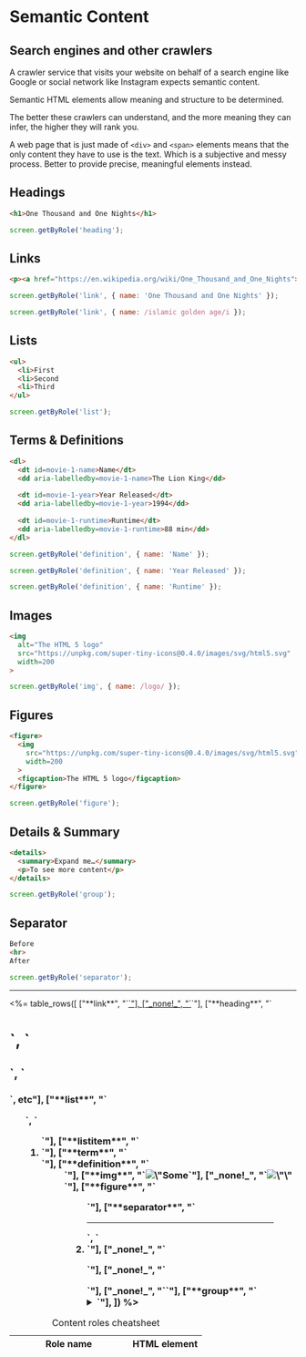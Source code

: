 # Semantic Content

<style>
article output {
  --link-decoration: underline;
}

article figure {
  display: flex;
  flex-direction: column;
  text-align: center;
  align-items: center;
}

article dt {
  font-weight: bold;
}
article dd {
  margin-left: 1em;
}

article summary {
  cursor: pointer;
}
</style>

<script type="module">
const DOMTestingPromise = window.IMPORT.DOMTesting();

function* surroundingSourceElements(el) {
  let prev = el;
  while (prev = prev.previousElementSibling) {
    if (prev.matches('h1, h2, h3, h4')) break;
    if (prev.matches('pre.language-html')) yield { type: 'html', code: prev.textContent, el: prev };
    if (prev.matches('pre.language-javascript')) yield { type: 'javascript', code: prev.textContent, el: prev };
  }
  
  let next = el;
  while (next = next.nextElementSibling) {
    if (next.matches('h1, h2, h3, h4')) break;
    if (next.matches('pre.language-html')) yield { type: 'html', code: next.textContent, el: next };
    if (next.matches('pre.language-javascript')) yield { type: 'javascript', code: next.textContent, el: next };
  }
}

const outputEls = document.querySelectorAll('article output');

function classNamesFor(index) {
  return ['border-yellow-500', 'border-green-500 border-dotted', 'border-purple-500 border-double'][index].split(' ');
}

for (const outputEl of outputEls.values()) {
  const div = outputEl.appendChild(document.createElement('div'));
  div.classList.add('p-4');
    
  let javascriptIndex = 0;
  const sources = surroundingSourceElements(outputEl);
  for (const source of sources) {
    const { type, code, el } = source;
    
    if (type === 'html') {
      div.innerHTML = code;
    }
    
    if (type === 'javascript') {
      const classNames = classNamesFor(javascriptIndex);
      
      el.classList.add('border-l-4', ...classNames);
      
      DOMTestingPromise.then(DOMTesting => {
        const screen = DOMTesting.within(div);
        const testFunction = new Function('screen', `return ${code}`);
        [].concat(testFunction(screen)).forEach(el => el.classList.add('border-4', ...classNames));
      });
      
      javascriptIndex++;
    }
  }
}
</script>

## Search engines and other crawlers

A crawler service that visits your website on behalf of a search engine like Google or social network like Instagram expects semantic content.

Semantic HTML elements allow meaning and structure to be determined.

The better these crawlers can understand, and the more meaning they can infer, the higher they will rank you.

A web page that is just made of `<div>` and `<span>` elements means that the only content they have to use is the text. Which is a subjective and messy process. Better to provide precise, meaningful elements instead.

<h2 id=headings>Headings</h2>

```html
<h1>One Thousand and One Nights</h1>
```

<output></output>

```javascript
screen.getByRole('heading');
```

<h2 id=links>Links</h2>

```html
<p><a href="https://en.wikipedia.org/wiki/One_Thousand_and_One_Nights">One Thousand and One Nights</a> is a collection of Middle Eastern folk tales compiled in Arabic during the <a href="https://en.wikipedia.org/wiki/Islamic_Golden_Age">Islamic Golden Age</a>.
```

<output></output>

```javascript
screen.getByRole('link', { name: 'One Thousand and One Nights' });
```

```javascript
screen.getByRole('link', { name: /islamic golden age/i });
```

<h2 id=lists>Lists</h2>

```html
<ul>
  <li>First
  <li>Second
  <li>Third
</ul>
```

<output></output>

```javascript
screen.getByRole('list');
```

<h2 id=terms>Terms & Definitions</h2>

```html
<dl>
  <dt id=movie-1-name>Name</dt>
  <dd aria-labelledby=movie-1-name>The Lion King</dd>
  
  <dt id=movie-1-year>Year Released</dt>
  <dd aria-labelledby=movie-1-year>1994</dd>
  
  <dt id=movie-1-runtime>Runtime</dt>
  <dd aria-labelledby=movie-1-runtime>88 min</dd>
</dl>
```

<output></output>

```javascript
screen.getByRole('definition', { name: 'Name' });
```

```javascript
screen.getByRole('definition', { name: 'Year Released' });
```

```javascript
screen.getByRole('definition', { name: 'Runtime' });
```

<h2 id=images>Images</h2>

```html
<img
  alt="The HTML 5 logo"
  src="https://unpkg.com/super-tiny-icons@0.4.0/images/svg/html5.svg"
  width=200
>
```

<output></output>

```javascript
screen.getByRole('img', { name: /logo/ });
```

<h2 id=figures>Figures</h2>

```html
<figure>
  <img
    src="https://unpkg.com/super-tiny-icons@0.4.0/images/svg/html5.svg"
    width=200
  >
  <figcaption>The HTML 5 logo</figcaption>
</figure>
```

<output></output>

```javascript
screen.getByRole('figure');
```

<h2 id=details>Details & Summary</h2>

```html
<details>
  <summary>Expand me…</summary>
  <p>To see more content</p>
</details>
```

<output></output>

```javascript
screen.getByRole('group');
```

<h2 id=separator>Separator</h2>

```html
Before
<hr>
After
```

<output></output>

```javascript
screen.getByRole('separator');
```

<hr>

<table>
  <caption id=cheatsheet class="text-left text-2xl font-bold pt-4 pb-8">Content roles cheatsheet</caption>
  <thead>
    <tr>
      <th style="width: 12em">Role name</th>
      <th>HTML element</th>
    </tr>
  </thead>
  <tbody>
    <%= table_rows([
      ["**link**", "`<a href=…>`"],
      ["_none!_", "`<a>`"],
      ["**heading**", "`<h1>`, `<h2>`, `<h3>`, etc"],
      ["**list**", "`<ul>`, `<ol>`"],
      ["**listitem**", "`<li>`"],
      ["**term**", "`<dt>`"],
      ["**definition**", "`<dd>`"],
      ["**img**", "`<img alt=\"Some description\">`"],
      ["_none!_", "`<img alt=\"\">`"],
      ["**figure**", "`<figure>`"],
      ["**separator**", "`<hr>`, `<li role=separator>`"],
      ["_none!_", "`<p>`"],
      ["_none!_", "`<div>`"],
      ["_none!_", "`<span>`"],
      ["**group**", "`<details>`"],
      ["**button**", "`<summary>`"],
    ]) %>
  </tbody>
</table>
